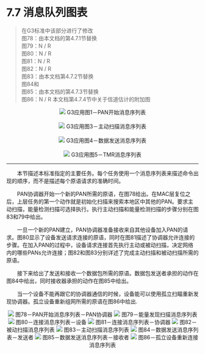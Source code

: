 # 7.7 消息队列图表
>在G3标准中该部分进行了修改
<br>图78：由本文档的第4.7.1节替换
<br>图79：N / R
<br>图80：N / R
<br>图81：N / R
<br>图82：N / R
<br>图83：由本文档第4.7.2节替换
<br>图84和<br>图85：由本文档的第4.7.3节替换
<br>图86：N / R
本文档第4.7.4节中关于信道估计的附加图

<center><img src="../images/G3_figure2.png"/>
G3应用图1－PAN开始消息序列表
<br>
<br>
<img src="../images/G3_figure3.png"/>
G3应用图3－主动扫描消息序列表
<br>
<br>
<img src="../images/G3_figure4.png"/>
G3应用图4－数据发送消息序列表
<br>
<br>
<img src="../images/G3_figure5.png"/>
G3应用图5－TMR消息序列表
</center>

----

　　本节描述本标准指定的主要任务。每个任务使用一个消息序列表来描述命令出现的顺序，而不是描述每个原语请求的准确时间。

　　PAN协调器开始一个新的PAN所需的原语，在图78给出。在MAC层复位之后，上层任务的第一个动作就是初始化扫描来搜索本地区中其他的PAN。要求主动扫描，能量检测扫描可选择执行。执行主动扫描和能量检测扫描的步骤分别在图83和79中给出。

　　一旦一个新的PAN建立，PAN协调器准备接收来自其他设备加入PAN的请求。图80显示了设备发送请求连接的原语，同时在图81描述了协调器允许连接的步骤。在加入PAN的过程中，设备请求连接首先执行主动或被动扫描，决定网络内的哪些PANs允许连接；图82和图83分别详述了完成主动扫描和被动扫描所需的原语。

　　接下来给出了发送和接收一个数据包所需的原语。数据包发送者承担的动作在图84中给出，同时接收器承担的动作在图85中给出。

　　当一个设备不能再跟它的协调器通信的时候，设备能可以使用孤立扫瞄重新发现协调器。孤立设备重新组网所需的原语在图86中给出.

<center><img src="../images/Image_figure78.png"/>
图78－PAN开始消息序列表－PAN协调器

<img src="../images/Image_figure79.png"/>
图79－能量发现扫描消息序列表

<img src="../images/Image_figure80.png"/>
图80－连接消息序列表－设备

<img src="../images/Image_figure81.png"/>
图81－连接消息序列表－协调器

<img src="../images/Image_figure82.png"/>
图82－被动扫描消息序列表

<img src="../images/Image_figure83.png"/>
图83－主动扫描消息序列表

<img src="../images/Image_figure84.png"/>
图84－数据发送消息序列表－发送者

<img src="../images/Image_figure85.png"/>
图85－数据发送消息序列表－接收者

<img src="../images/Image_figure86.png"/>
图86－孤立设备重新连接消息序列表
</center>
